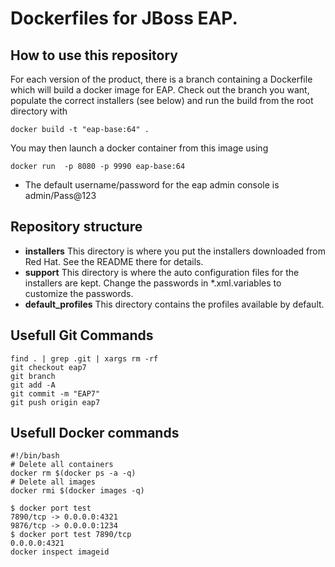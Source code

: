 # Dockerfiles for JBoss EAP.

## How to use this repository
For each version of the product, there is a branch containing a Dockerfile which will build a docker image for EAP.
Check out the branch you want, populate the correct installers (see below) and run the build from the root directory with

`docker build -t "eap-base:64" .`

You may then launch a docker container from this image using 

`docker run  -p 8080 -p 9990 eap-base:64`

- The default username/password for the eap admin console is admin/Pass@123

## Repository structure
- **installers**
    This directory is where you put the installers downloaded from Red Hat. See the README there for details.
- **support**
    This directory is where the auto configuration files for the installers are kept. Change the passwords in *.xml.variables to customize the passwords.
- **default_profiles**
    This directory contains the profiles available by default.
##  Usefull Git Commands 
```
find . | grep .git | xargs rm -rf
git checkout eap7
git branch
git add -A
git commit -m "EAP7"
git push origin eap7
```
## Usefull Docker commands
```
#!/bin/bash
# Delete all containers
docker rm $(docker ps -a -q)
# Delete all images
docker rmi $(docker images -q)

$ docker port test
7890/tcp -> 0.0.0.0:4321
9876/tcp -> 0.0.0.0:1234
$ docker port test 7890/tcp
0.0.0.0:4321
docker inspect imageid
```
